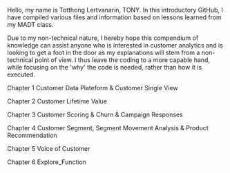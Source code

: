 Hello, my name is Totthong Lertvanarin, TONY. In this introductory GitHub, I have compiled various files and information based on lessons learned from my MADT class. 

Due to my non-technical nature, I hereby hope this compendium of knowledge can assist anyone who is interested in customer analytics and is looking to get a foot in the door as my explanations will stem from a non-technical point of view. 
I thus leave the coding to a more capable hand, while focusing on the 'why' the code is needed, rather than how it is executed. 

Chapter 1 Customer Data Plateform & Customer Single View

Chapter 2 Customer Lifetime Value

Chapter 3 Customer Scoring & Churn & Campaign Responses

Chapter 4 Customer Segment, Segment Movement Analysis & Product Recommendation

Chapter 5 Voice of Customer

Chapter 6 Explore_Function

